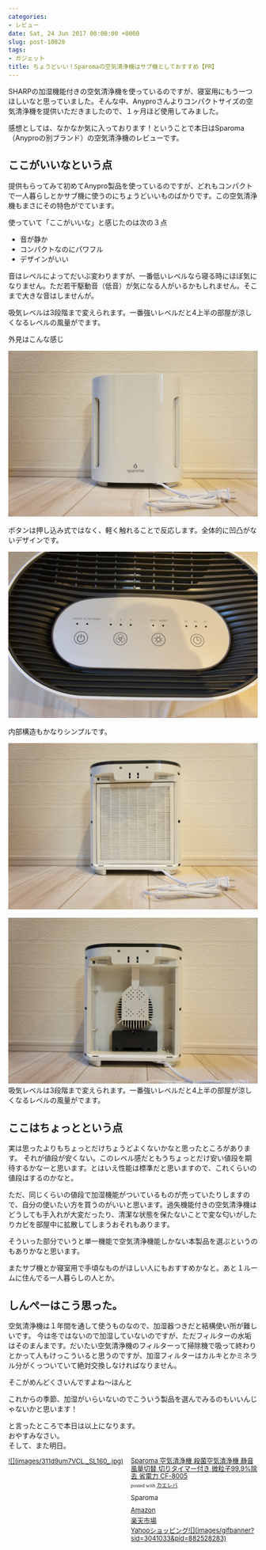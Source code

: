 ```yaml
---
categories:
- レビュー
date: Sat, 24 Jun 2017 00:00:00 +0000
slug: post-10820
tags:
- ガジェット
title: ちょうどいい！Sparomaの空気清浄機はサブ機としておすすめ【PR】
---
```


SHARPの加湿機能付きの空気清浄機を使っているのですが、寝室用にもう一つほしいなと思っていました。そんな中、Anyproさんよりコンパクトサイズの空気清浄機を提供いただきましたので、１ヶ月ほど使用してみました。

感想としては、なかなか気に入っております！ということで本日はSparoma（Anyproの別ブランド）の空気清浄機のレビューです。<!--more--><h2>ここがいいなという点</h2>

提供もらってみて初めてAnypro製品を使っているのですが、どれもコンパクトで一人暮らしとかサブ機に使うのにちょうどいいものばかりです。この空気清浄機もまさにその特色がでています。

使っていて「ここがいいな」と感じたのは次の３点


<ul>
	<li>音が静か</li>
	<li>コンパクトなのにパワフル</li>
	<li>デザインがいい</li>
</ul>

音はレベルによってだいぶ変わりますが、一番低いレベルなら寝る時にほぼ気になりません。ただ若干駆動音（低音）が気になる人がいるかもしれません。そこまで大きな音はしませんが。

吸気レベルは3段階まで変えられます。一番強いレベルだと4上半の部屋が涼しくなるレベルの風量がでます。


外見はこんな感じ

![](images/IDSC03752.jpg)

ボタンは押し込み式ではなく、軽く触れることで反応します。全体的に凹凸がないデザインです。

![](images/IDSC03753.jpg)

内部構造もかなりシンプルです。

![](images/IDSC03751.jpg)

![](images/IDSC03750.jpg)
吸気レベルは3段階まで変えられます。一番強いレベルだと4上半の部屋が涼しくなるレベルの風量がでます。



<h2>ここはちょっとという点</h2>

実は思ったよりもちょっとだけちょうどよくないかなと思ったところがあります。
それが値段が安くない。このレベル感だともうちょっとだけ安い値段を期待するかなーと思います。とはいえ性能は標準だと思いますので、これくらいの値段はするのかなと。

ただ、同じくらいの値段で加湿機能がついているものが売っていたりしますので、自分の使いたい方を買うのがいいと思います。過失機能付きの空気清浄機はどうしても手入れが大変だったり、清潔な状態を保たないことで変な匂いがしたりカビを部屋中に拡散してしまうおそれもあります。

そういった部分でいうと単一機能で空気清浄機能しかない本製品を選ぶというのもありかなと思います。

またサブ機とか寝室用で手頃なものがほしい人にもおすすめかなと。あと１ルームに住んでる一人暮らしの人とか。

<h2>しんぺーはこう思った。</h2>

空気清浄機は１年間を通して使うものなので、加湿器つきだと結構使い所が難しいです。
今は冬ではないので加湿していないのですが、ただフィルターの水垢はそのまんまです。だいたい空気清浄機のフィルターって掃除機で吸って終わりとかって人もけっこういると思うのですが、加湿フィルターはカルキとかミネラル分がくっついていて絶対交換しなければなりません。

そこがめんどくさいんですよね〜ほんと

これからの季節、加湿がいらいないのでこういう製品を選んでみるのもいいんじゃないかと思います！


と言ったところで本日は以上になります。<br>
おやすみなさい。<br>
そして、また明日。

<div class="kaerebalink-box" style="text-align:left;padding-bottom:20px;font-size:small;/zoom: 1;overflow: hidden;"><div class="kaerebalink-image" style="float:left;margin:0 15px 10px 0;"><a href="http://www.amazon.co.jp/exec/obidos/ASIN/B01IQW2FZQ/warawareotoko-22/" target="_blank" >![](images/311d9um7VCL._SL160_.jpg)</a></div><div class="kaerebalink-info" style="line-height:120%;/zoom: 1;overflow: hidden;"><div class="kaerebalink-name" style="margin-bottom:10px;line-height:120%"><a href="http://www.amazon.co.jp/exec/obidos/ASIN/B01IQW2FZQ/warawareotoko-22/" target="_blank" >Sparoma 空気清浄機 殺菌空気清浄機 静音 風量切替 切りタイマー付き 微粒子99.9%除去 省電力 CF-8005</a><div class="kaerebalink-powered-date" style="font-size:8pt;margin-top:5px;font-family:verdana;line-height:120%">posted with <a href="http://kaereba.com" rel="nofollow" target="_blank">カエレバ</a></div></div><div class="kaerebalink-detail" style="margin-bottom:5px;"> Sparoma     </div><div class="kaerebalink-link1" style="margin-top:10px;"><div class="shoplinkamazon" style="margin:5px 0"><a href="http://www.amazon.co.jp/gp/search?keywords=sparoma&__mk_ja_JP=%E3%82%AB%E3%82%BF%E3%82%AB%E3%83%8A&tag=warawareotoko-22" target="_blank" >Amazon</a></div><div class="shoplinkrakuten" style="margin:5px 0"><a href="https://hb.afl.rakuten.co.jp/hgc/0f6e221b.2eb9748a.0f6e221c.35cc1e84/?pc=http%3A%2F%2Fsearch.rakuten.co.jp%2Fsearch%2Fmall%2Fsparoma%2F-%2Ff.1-p.1-s.1-sf.0-st.A-v.2%3Fx%3D0%26scid%3Daf_ich_link_urltxt%26m%3Dhttp%3A%2F%2Fm.rakuten.co.jp%2F" target="_blank" >楽天市場</a></div><div class="shoplinkyahoo" style="margin:5px 0"><a href="//ck.jp.ap.valuecommerce.com/servlet/referral?sid=3041033&pid=882528283&vc_url=http%3A%2F%2Fsearch.shopping.yahoo.co.jp%2Fsearch%3Fp%3Dsparoma&vcptn=kaereba" target="_blank" >Yahooショッピング![](images/gifbanner?sid=3041033&pid=882528283)</a></div></div></div><div class="booklink-footer" style="clear: left"></div></div>